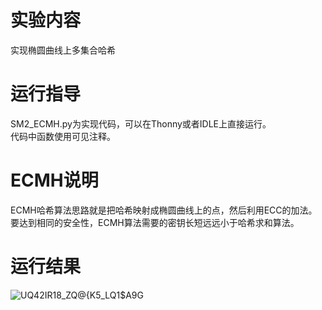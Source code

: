 实验内容
===
实现椭圆曲线上多集合哈希

运行指导
===
SM2_ECMH.py为实现代码，可以在Thonny或者IDLE上直接运行。  
代码中函数使用可见注释。

ECMH说明
======
ECMH哈希算法思路就是把哈希映射成椭圆曲线上的点，然后利用ECC的加法。要达到相同的安全性，ECMH算法需要的密钥长短远远小于哈希求和算法。

运行结果
====
![UQ42IR18_ZQ@{K5_LQ1$A9G](https://user-images.githubusercontent.com/109579171/181791654-037ab8a2-0b3e-4354-be9b-72db241950e4.png)
